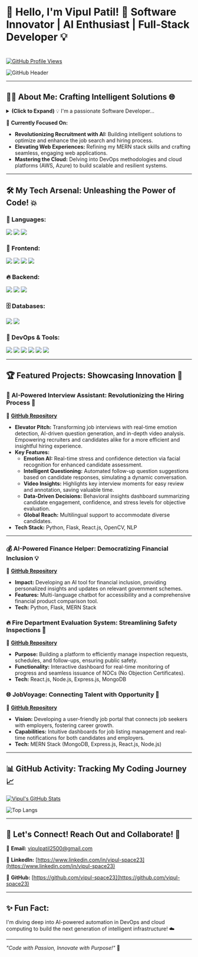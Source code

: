 # 👋 Hello, I'm Vipul Patil! 🚀 Software Innovator | AI Enthusiast | Full-Stack Developer 💡

<h1 id="role" style="color: red;"></h1>

<script>
  const roles = ["🚀 Full-Stack Developer", "💡 AI Enthusiast", "⚙️ DevOps Engineer"];
  let index = 0;

  function updateText() {
    document.getElementById("role").innerText = roles[index];
    index = (index + 1) % roles.length;
    setTimeout(updateText, 1000);
  }

  updateText();
</script>

[![GitHub Profile Views](https://komarev.com/ghpvc/?username=vipul-space23&color=blue)](https://github.com/vipul-space23)

![GitHub Header](https://github.com/vipul-space23/vipul-space23/blob/main/banner.gif)

---

## 👨‍💻 About Me: Crafting Intelligent Solutions 🌐

<details>
  <summary><b>(Click to Expand) </b>💡 I'm a passionate Software Developer... </summary>
  <br>
  I'm a passionate <b>Software Developer</b> driven to create <b>impactful, user-centric solutions</b> with a blend of <b>AI and full-stack development</b>. My expertise spans Java, Python, and the MERN stack, allowing me to tackle diverse challenges from building <b>AI-powered tools</b> to crafting <b>dynamic web applications and interactive dashboards.</b>

  I'm constantly learning and eager to explore the latest technologies, streamline workflows, and contribute to innovative projects. I believe in the power of code to transform ideas into reality.
</details>

🌱 **Currently Focused On:**

*   **Revolutionizing Recruitment with AI:** Building intelligent solutions to optimize and enhance the job search and hiring process.
*   **Elevating Web Experiences:** Refining my MERN stack skills and crafting seamless, engaging web applications.
*   **Mastering the Cloud:** Delving into DevOps methodologies and cloud platforms (AWS, Azure) to build scalable and resilient systems.

---

## 🛠️ My Tech Arsenal:  Unleashing the Power of Code! 💥

### 🚀 Languages:

<p align="left">
  <img src="https://img.shields.io/badge/Java-ED8B00?style=for-the-badge&logo=java&logoColor=white"/>
  <img src="https://img.shields.io/badge/Python-3776AB?style=for-the-badge&logo=python&logoColor=white"/>
  <img src="https://img.shields.io/badge/JavaScript-F7DF1E?style=for-the-badge&logo=javascript&logoColor=black"/>
</p>

### 🎨 Frontend:

<p align="left">
  <img src="https://img.shields.io/badge/React-61DAFB?style=for-the-badge&logo=react&logoColor=black"/>
  <img src="https://img.shields.io/badge/HTML-E34F26?style=for-the-badge&logo=html5&logoColor=white"/>
  <img src="https://img.shields.io/badge/CSS-1572B6?style=for-the-badge&logo=css3&logoColor=white"/>
  <img src="https://img.shields.io/badge/Tailwind_CSS-38B2AC?style=for-the-badge&logo=tailwind-css&logoColor=white"/>
</p>

### 🔥 Backend:

<p align="left">
  <img src="https://img.shields.io/badge/Node.js-339933?style=for-the-badge&logo=node.js&logoColor=white"/>
  <img src="https://img.shields.io/badge/Express.js-000000?style=for-the-badge&logo=express&logoColor=white"/>
  <img src="https://img.shields.io/badge/Flask-000000?style=for-the-badge&logo=flask&logoColor=white"/>
</p>

### 🗄️ Databases:

<p align="left">
  <img src="https://img.shields.io/badge/MySQL-4479A1?style=for-the-badge&logo=mysql&logoColor=white"/>
  <img src="https://img.shields.io/badge/MongoDB-47A248?style=for-the-badge&logo=mongodb&logoColor=white"/>
</p>

### 🚀 DevOps & Tools:

<p align="left">
  <img src="https://img.shields.io/badge/Docker-2496ED?style=for-the-badge&logo=docker&logoColor=white"/>
  <img src="https://img.shields.io/badge/Kubernetes-326CE5?style=for-the-badge&logo=kubernetes&logoColor=white"/>
  <img src="https://img.shields.io/badge/Terraform-623CE4?style=for-the-badge&logo=terraform&logoColor=white"/>
  <img src="https://img.shields.io/badge/AWS-FF9900?style=for-the-badge&logo=amazonaws&logoColor=white"/>
  <img src="https://img.shields.io/badge/Azure-0078D4?style=for-the-badge&logo=microsoftazure&logoColor=white"/>
  <img src="https://img.shields.io/badge/Git-F05032?style=for-the-badge&logo=git&logoColor=white"/>
</p>

---

## 🏆 Featured Projects: Showcasing Innovation 🌟

### 🤖 AI-Powered Interview Assistant: Revolutionizing the Hiring Process 🌠

🔗 **[GitHub Repository](https://github.com/vipul-space23/AI-Interview-Assistant)**

*   **Elevator Pitch:** Transforming job interviews with real-time emotion detection, AI-driven question generation, and in-depth video analysis. Empowering recruiters and candidates alike for a more efficient and insightful hiring experience.
*   **Key Features:**
    *   **Emotion AI:** Real-time stress and confidence detection via facial recognition for enhanced candidate assessment.
    *   **Intelligent Questioning:** Automated follow-up question suggestions based on candidate responses, simulating a dynamic conversation.
    *   **Video Insights:** Highlights key interview moments for easy review and annotation, saving valuable time.
    *   **Data-Driven Decisions:** Behavioral insights dashboard summarizing candidate engagement, confidence, and stress levels for objective evaluation.
    *   **Global Reach:** Multilingual support to accommodate diverse candidates.
*   **Tech Stack:** Python, Flask, React.js, OpenCV, NLP

---

### 💰 AI-Powered Finance Helper: Democratizing Financial Inclusion 💡

🔗 **[GitHub Repository](https://github.com/vipul-space23/AI-Powered-Finance-Helper)**

*   **Impact:** Developing an AI tool for financial inclusion, providing personalized insights and updates on relevant government schemes.
*   **Features:** Multi-language chatbot for accessibility and a comprehensive financial product comparison tool.
*   **Tech:** Python, Flask, MERN Stack

### 🔥 Fire Department Evaluation System: Streamlining Safety Inspections 🏢

🔗 **[GitHub Repository](https://github.com/vipul-space23/Fire-Department-Evaluation-Software.git)**

*   **Purpose:** Building a platform to efficiently manage inspection requests, schedules, and follow-ups, ensuring public safety.
*   **Functionality:** Interactive dashboard for real-time monitoring of progress and seamless issuance of NOCs (No Objection Certificates).
*   **Tech:** React.js, Node.js, Express.js, MongoDB

### 🌐 JobVoyage: Connecting Talent with Opportunity 🤝

🔗 **[GitHub Repository](https://github.com/vipul-space23/JobVoyage-JOB-PORTAL-WEBSITE.git)**

*   **Vision:** Developing a user-friendly job portal that connects job seekers with employers, fostering career growth.
*   **Capabilities:** Intuitive dashboards for job listing management and real-time notifications for both candidates and employers.
*   **Tech:** MERN Stack (MongoDB, Express.js, React.js, Node.js)

---

## 📊 GitHub Activity:  Tracking My Coding Journey 📈

[![Vipul's GitHub Stats](https://github-readme-stats.vercel.app/api?username=vipul-space23&show_icons=true&theme=radical)](https://github.com/vipul-space23)

![Top Langs](https://github-readme-stats.vercel.app/api/top-langs/?username=vipul-space23&layout=compact)

---

## 🤝 Let's Connect!  Reach Out and Collaborate! 📧

📧 **Email:** [vipulpatil2500@gmail.com](mailto:vipulpatil2500@gmail.com)

💼 **LinkedIn:** [https://www.linkedin.com/in/vipul-space23](https://www.linkedin.com/in/vipul-space23)

📂 **GitHub:** [https://github.com/vipul-space23](https://github.com/vipul-space23)

---

## ✨ Fun Fact:

I'm diving deep into AI-powered automation in DevOps and cloud computing to build the next generation of intelligent infrastructure! ☁️

---

_"Code with Passion, Innovate with Purpose!"_ 🚀
